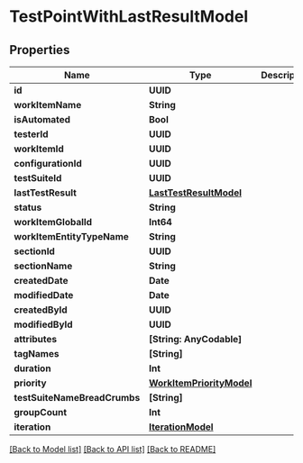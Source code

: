 # TestPointWithLastResultModel

## Properties
Name | Type | Description | Notes
------------ | ------------- | ------------- | -------------
**id** | **UUID** |  | 
**workItemName** | **String** |  | [optional] 
**isAutomated** | **Bool** |  | 
**testerId** | **UUID** |  | [optional] 
**workItemId** | **UUID** |  | 
**configurationId** | **UUID** |  | [optional] 
**testSuiteId** | **UUID** |  | 
**lastTestResult** | [**LastTestResultModel**](LastTestResultModel.md) |  | [optional] 
**status** | **String** |  | [optional] 
**workItemGlobalId** | **Int64** |  | [optional] 
**workItemEntityTypeName** | **String** |  | [optional] 
**sectionId** | **UUID** |  | 
**sectionName** | **String** |  | [optional] 
**createdDate** | **Date** |  | [optional] 
**modifiedDate** | **Date** |  | [optional] 
**createdById** | **UUID** |  | 
**modifiedById** | **UUID** |  | [optional] 
**attributes** | **[String: AnyCodable]** |  | [optional] 
**tagNames** | **[String]** |  | [optional] 
**duration** | **Int** |  | 
**priority** | [**WorkItemPriorityModel**](WorkItemPriorityModel.md) |  | 
**testSuiteNameBreadCrumbs** | **[String]** |  | [optional] 
**groupCount** | **Int** |  | [optional] 
**iteration** | [**IterationModel**](IterationModel.md) |  | [optional] 

[[Back to Model list]](../README.md#documentation-for-models) [[Back to API list]](../README.md#documentation-for-api-endpoints) [[Back to README]](../README.md)


